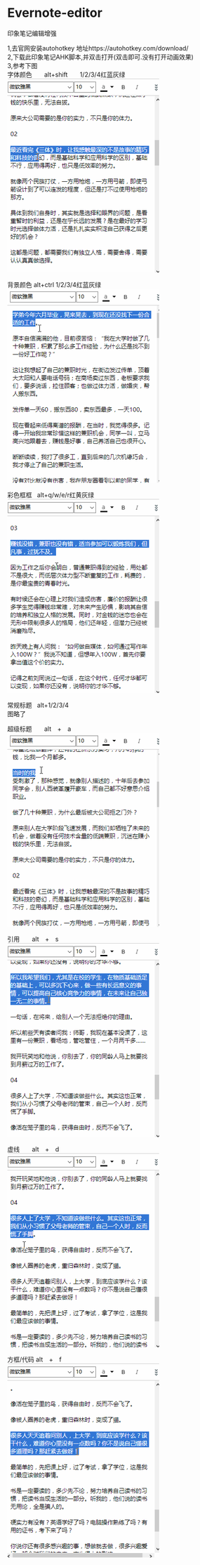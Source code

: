 # Evernote-editor
印象笔记编辑增强
 
1,去官网安装autohotkey 地址https://autohotkey.com/download/  
2,下载此印象笔记AHK脚本,并双击打开(双击即可.没有打开动画效果)  
3,参考下图  
字体颜色　　alt+shift　　1/2/3/4红蓝灰绿  
![Image text](https://github.com/gomingge/Evernote-editor/blob/picture-description/ziys.gif)  


背景颜色   alt+ctrl  1/2/3/4红蓝灰绿  
![Image text](https://github.com/gomingge/Evernote-editor/blob/picture-description/bjys.gif)  


彩色框框   alt+q/w/e/r红黄灰绿  
![Image text](https://github.com/gomingge/Evernote-editor/blob/picture-description/cskk.gif)  


常规标题   alt+1/2/3/4  
图略了  


超级标题　　alt　+　a  
![Image text](https://github.com/gomingge/Evernote-editor/blob/picture-description/bt.gif)  


引用　　alt　+　s  
![Image text](https://github.com/gomingge/Evernote-editor/blob/picture-description/yinyong.gif)  


虚线　　alt　+　d  
![Image text](https://github.com/gomingge/Evernote-editor/blob/picture-description/xvxian.gif)  


方框/代码  alt　+　f  
![Image text](https://github.com/gomingge/Evernote-editor/blob/picture-description/fangkuang.gif)  
